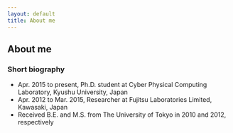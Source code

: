 ```yaml
---
layout: default
title: About me
---
```


## About me

### Short biography
+ Apr. 2015 to present, Ph.D. student at Cyber Physical Computing Laboratory, Kyushu University, Japan
+ Apr. 2012 to Mar. 2015, Researcher at Fujitsu Laboratories Limited, Kawasaki, Japan
+ Received B.E. and M.S. from The University of Tokyo in 2010 and 2012, respectively

